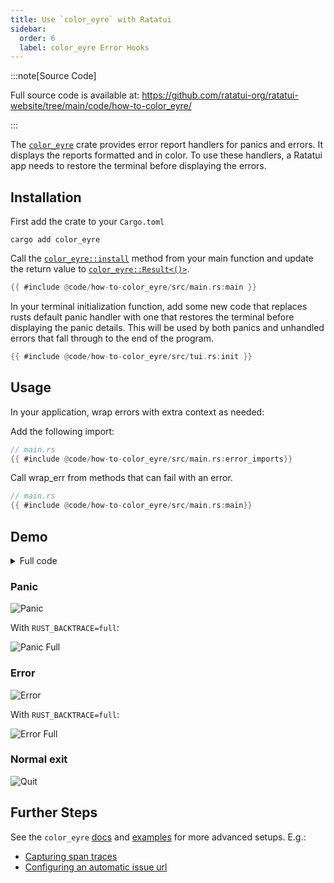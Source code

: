 ```yaml
---
title: Use `color_eyre` with Ratatui
sidebar:
  order: 6
  label: color_eyre Error Hooks
---
```


:::note[Source Code]

Full source code is available at:
<https://github.com/ratatui-org/ratatui-website/tree/main/code/how-to-color_eyre/>

:::

The [`color_eyre`] crate provides error report handlers for panics and errors. It displays the
reports formatted and in color. To use these handlers, a Ratatui app needs to restore the terminal
before displaying the errors.

## Installation

First add the crate to your `Cargo.toml`

```shell title="add color_eyre to Cargo.toml"
cargo add color_eyre
```

Call the [`color_eyre::install`] method from your main function and update the return value to
[`color_eyre::Result<()>`].

[`color_eyre::install`]: https://docs.rs/color-eyre/latest/color_eyre/fn.install.html
[`color_eyre::Result<()>`]: https://docs.rs/eyre/latest/eyre/type.Result.html

```rust title=main.rs {1} ins={2} collapse={3-11}
{{ #include @code/how-to-color_eyre/src/main.rs:main }}
```

In your terminal initialization function, add some new code that replaces rusts default panic
handler with one that restores the terminal before displaying the panic details. This will be used
by both panics and unhandled errors that fall through to the end of the program.

```rust title=tui.rs ins={5, 9-15}
{{ #include @code/how-to-color_eyre/src/tui.rs:init }}
```

</details>

## Usage

In your application, wrap errors with extra context as needed:

Add the following import:

```rust
// main.rs
{{ #include @code/how-to-color_eyre/src/main.rs:error_imports}}
```

Call wrap_err from methods that can fail with an error.

```rust
// main.rs
{{ #include @code/how-to-color_eyre/src/main.rs:main}}
```

## Demo

<details><summary>Full code</summary>

```rust
// main.rs
{{ #include @code/how-to-color_eyre/src/main.rs }}
```

```rust
// tui.rs
{{ #include @code/how-to-color_eyre/src/tui.rs }}
```

</details>

### Panic

![Panic](./color-eyre/panic.png)

With `RUST_BACKTRACE=full`:

![Panic Full](./color-eyre/panic-full.png)

### Error

![Error](./color-eyre/error.png)

With `RUST_BACKTRACE=full`:

![Error Full](./color-eyre/error-full.png)

### Normal exit

![Quit](./color-eyre/quit.png)

## Further Steps

See the `color_eyre` [docs] and [examples] for more advanced setups. E.g.:

- [Capturing span traces](https://github.com/eyre-rs/color-eyre/blob/master/examples/usage.rs)
- [Configuring an automatic issue url](https://github.com/eyre-rs/color-eyre/blob/master/examples/github_issue.rs)

[`color_eyre`]: https://crates.io/crates/color-eyre
[docs]: https://github.com/eyre-rs/color-eyre/blob/master/examples/
[examples]: https://github.com/eyre-rs/color-eyre/blob/master/examples/
